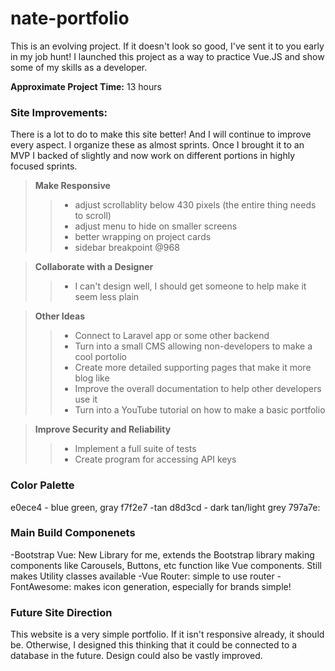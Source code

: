 # nate-portfolio
This is an evolving project. If it doesn't look so good, I've sent it to you early in my job hunt!
I launched this project as a way to practice Vue.JS and show some of my skills as a developer. 

**Approximate Project Time:** 13 hours 


### Site Improvements:
There is a lot to do to make this site better! And I will continue to improve every aspect. I organize these as almost sprints. Once I brought it to an MVP I backed of slightly and now work on different portions in highly focused sprints. 

> **Make Responsive**
>> - adjust scrollablity below 430 pixels (the entire thing needs to scroll)
>> - adjust menu to hide on smaller screens
>> - better wrapping on project cards
>> - sidebar breakpoint @968

>**Collaborate with a Designer**
>> - I can't design well, I should get someone to help make it seem less plain

>**Other Ideas**
>> - Connect to Laravel app or some other backend
>> - Turn into a small CMS allowing non-developers to make a cool portolio
>> - Create more detailed supporting pages that make it more blog like
>> - Improve the overall documentation to help other developers use it
>> - Turn into a YouTube tutorial on how to make a basic portfolio

>**Improve Security and Reliability**
>> - Implement a full suite of tests 
>> - Create program for accessing API keys


### Color Palette
e0ece4 - blue green, gray
f7f2e7 -tan
d8d3cd - dark tan/light grey
797a7e: 

### Main Build Componenets

-Bootstrap Vue: New Library for me, extends the Bootstrap library making components like Carousels, Buttons, etc function like Vue components. Still makes Utility classes available
-Vue Router: simple to use router
-FontAwesome: makes icon generation, especially for brands simple!

### Future Site Direction

This website is a very simple portfolio. If it isn't responsive already, it should be. Otherwise, I designed this thinking that it could be connected to a database in the future. Design could also be vastly improved. 



